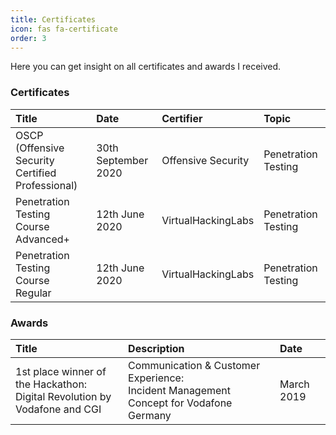 ```yaml
---
title: Certificates
icon: fas fa-certificate
order: 3
---
```


Here you can get insight on all certificates and awards I received.

### Certificates

| Title                                            | Date                   | Certifier           | Topic 
|:-------------------------------------------------|:-----------------------|:--------------------|:--------------------
| OSCP (Offensive Security Certified <br />Professional) | 30th September 2020 | Offensive Security  | Penetration Testing
| Penetration Testing Course Advanced+             | 12th June 2020      | VirtualHackingLabs  | Penetration Testing
| Penetration Testing Course Regular               | 12th June 2020      | VirtualHackingLabs  | Penetration Testing

### Awards

| Title                        | Description        | Date       |
|:-----------------------------|:-------------------|:-----------|
| 1st place winner of the Hackathon: <br />Digital Revolution by Vodafone and CGI | Communication & Customer Experience:<br />Incident Management Concept for Vodafone Germany | March 2019  |